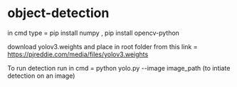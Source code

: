 # object-detection

in cmd type = pip install numpy , pip install opencv-python

download yolov3.weights and place in root folder from this link = https://pjreddie.com/media/files/yolov3.weights

To run detection run in cmd = python yolo.py --image image_path (to intiate detection on an image)
